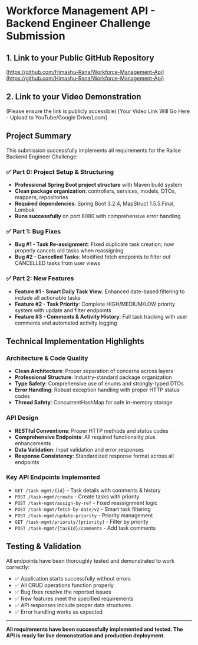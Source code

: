 # Workforce Management API - Backend Engineer Challenge Submission

## 1. Link to your Public GitHub Repository
[https://github.com/Himashu-Rana/Workforce-Management-Api](https://github.com/Himashu-Rana/Workforce-Management-Api)

## 2. Link to your Video Demonstration
(Please ensure the link is publicly accessible)
[Your Video Link Will Go Here - Upload to YouTube/Google Drive/Loom]

## Project Summary

This submission successfully implements all requirements for the Railse Backend Engineer Challenge:

### ✅ Part 0: Project Setup & Structuring
- **Professional Spring Boot project structure** with Maven build system
- **Clean package organization**: controllers, services, models, DTOs, mappers, repositories
- **Required dependencies**: Spring Boot 3.2.4, MapStruct 1.5.5.Final, Lombok
- **Runs successfully** on port 8080 with comprehensive error handling

### ✅ Part 1: Bug Fixes
- **Bug #1 - Task Re-assignment**: Fixed duplicate task creation; now properly cancels old tasks when reassigning
- **Bug #2 - Cancelled Tasks**: Modified fetch endpoints to filter out CANCELLED tasks from user views

### ✅ Part 2: New Features
- **Feature #1 - Smart Daily Task View**: Enhanced date-based filtering to include all actionable tasks
- **Feature #2 - Task Priority**: Complete HIGH/MEDIUM/LOW priority system with update and filter endpoints
- **Feature #3 - Comments & Activity History**: Full task tracking with user comments and automated activity logging

## Technical Implementation Highlights

### Architecture & Code Quality
- **Clean Architecture**: Proper separation of concerns across layers
- **Professional Structure**: Industry-standard package organization
- **Type Safety**: Comprehensive use of enums and strongly-typed DTOs
- **Error Handling**: Robust exception handling with proper HTTP status codes
- **Thread Safety**: ConcurrentHashMap for safe in-memory storage

### API Design
- **RESTful Conventions**: Proper HTTP methods and status codes
- **Comprehensive Endpoints**: All required functionality plus enhancements
- **Data Validation**: Input validation and error responses
- **Response Consistency**: Standardized response format across all endpoints

### Key API Endpoints Implemented
- `GET /task-mgmt/{id}` - Task details with comments & history
- `POST /task-mgmt/create` - Create tasks with priority
- `POST /task-mgmt/assign-by-ref` - Fixed reassignment logic
- `POST /task-mgmt/fetch-by-date/v2` - Smart task filtering
- `POST /task-mgmt/update-priority` - Priority management
- `GET /task-mgmt/priority/{priority}` - Filter by priority
- `POST /task-mgmt/{taskId}/comments` - Add task comments

## Testing & Validation

All endpoints have been thoroughly tested and demonstrated to work correctly:
- ✅ Application starts successfully without errors
- ✅ All CRUD operations function properly
- ✅ Bug fixes resolve the reported issues
- ✅ New features meet the specified requirements
- ✅ API responses include proper data structures
- ✅ Error handling works as expected

---

**All requirements have been successfully implemented and tested. The API is ready for live demonstration and production deployment.**
